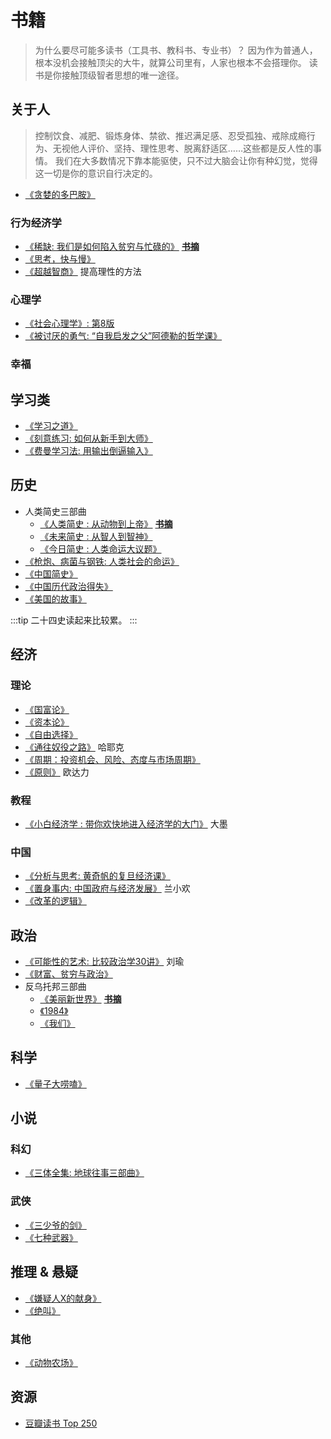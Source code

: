 # 书籍
> 为什么要尽可能多读书（工具书、教科书、专业书）？
> 因为作为普通人，根本没机会接触顶尖的大牛，就算公司里有，人家也根本不会搭理你。
> 读书是你接触顶级智者思想的唯一途径。

## 关于人
> 控制饮食、减肥、锻炼身体、禁欲、推迟满足感、忍受孤独、戒除成瘾行为、无视他人评价、坚持、理性思考、脱离舒适区……这些都是反人性的事情。
> 我们在大多数情况下靠本能驱使，只不过大脑会让你有种幻觉，觉得这一切是你的意识自行决定的。

* [《贪婪的多巴胺》](https://book.douban.com/subject/35545272/)

### 行为经济学
* [《稀缺: 我们是如何陷入贫穷与忙碌的》](https://book.douban.com/subject/30612847/) **[书摘](/docs/self/mind/resource/scarcity)**
* [《思考，快与慢》](https://book.douban.com/subject/10785583/)
* [《超越智商》](https://book.douban.com/subject/26605978/) 提高理性的方法

### 心理学
* [《社会心理学》: 第8版](https://book.douban.com/subject/1476651/)
* [《被讨厌的勇气: “自我启发之父”阿德勒的哲学课》](https://book.douban.com/subject/26369699/)

### 幸福

## 学习类
* [《学习之道》](https://book.douban.com/subject/26895988/)
* [《刻意练习: 如何从新手到大师》](https://book.douban.com/subject/26895993/)
* [《费曼学习法: 用输出倒逼输入》](https://book.douban.com/subject/35368398/)

## 历史
* 人类简史三部曲
  * [《人类简史 : 从动物到上帝》](https://book.douban.com/subject/25985021/) **[书摘](/docs/society/history/resource/a-brief-history-of-humankind)** 
  * [《未来简史 : 从智人到智神》](https://book.douban.com/subject/26945094/)
  * [《今日简史 : 人类命运大议题》](https://book.douban.com/subject/30259720/)
* [《枪炮、病菌与钢铁: 人类社会的命运》](https://book.douban.com/subject/1813841/)
* [《中国简史》](https://book.douban.com/subject/35200401/)
* [《中国历代政治得失》](https://book.douban.com/subject/1003479/)
* [《美国的故事》](https://book.douban.com/subject/27665420/)

:::tip
二十四史读起来比较累。
:::

## 经济
### 理论
* [《国富论》](https://book.douban.com/subject/1261560/)
* [《资本论》](https://book.douban.com/subject/30316487/)
* [《自由选择》](https://book.douban.com/subject/24745513/)
* [《通往奴役之路》](https://book.douban.com/subject/1077528/) 哈耶克
* [《周期：投资机会、风险、态度与市场周期》](https://book.douban.com/subject/30443502/)
* [《原则》](https://book.douban.com/subject/27608239/) 欧达力

### 教程
* [《小白经济学 : 带你欢快地进入经济学的大门》](https://book.douban.com/subject/35059989/) 大墨

### 中国
* [《分析与思考: 黄奇帆的复旦经济课》](https://book.douban.com/subject/35149551/)
* [《置身事内: 中国政府与经济发展》](https://book.douban.com/subject/35546622/) 兰小欢
* [《改革的逻辑》](https://book.douban.com/subject/24878818/)

## 政治
* [《可能性的艺术: 比较政治学30讲》](https://book.douban.com/subject/35819419/) 刘瑜
* [《财富、贫穷与政治》](https://book.douban.com/subject/35553279/)
* 反乌托邦三部曲
  * [《美丽新世界》](https://book.douban.com/subject/27002046/) **[书摘](/docs/society/politics/resource/book/beautiful-new-world)**
  * [《1984》](https://book.douban.com/subject/4820710/)
  * [《我们》](https://book.douban.com/subject/26879595/)


## 科学
* [《量子大唠嗑》](https://book.douban.com/subject/26877276/)

## 小说
### 科幻
* [《三体全集: 地球往事三部曲》](https://book.douban.com/subject/6518605/)

### 武侠
* [《三少爷的剑》](https://book.douban.com/subject/1089511/)
* [《七种武器》](https://book.douban.com/subject/1521829/)

## 推理 & 悬疑
* [《嫌疑人X的献身》](https://book.douban.com/subject/25924253/)
* [《绝叫》](https://book.douban.com/subject/35031587/)

### 其他
* [《动物农场》](https://book.douban.com/subject/2035179/)


## 资源
* [豆瓣读书 Top 250](https://book.douban.com/top250)